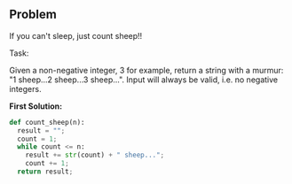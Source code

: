 ## Problem

If you can't sleep, just count sheep!!

Task:

Given a non-negative integer, 3 for example, return a string with a murmur: "1 sheep...2 sheep...3 sheep...". Input will always be valid, i.e. no negative integers.


**First Solution:**
```python
def count_sheep(n):
  result = "";
  count = 1;
  while count <= n:
    result += str(count) + " sheep...";
    count += 1;
  return result;
```
